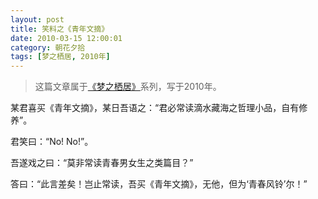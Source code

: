 ```yaml
---
layout: post
title: 笑料之《青年文摘》
date: 2010-03-15 12:00:01
category: 朝花夕拾
tags: [梦之栖居, 2010年]
---
```


> 这篇文章属于[《梦之栖居》](/posts/where-the-dreams-reside/)系列，写于2010年。
	
<!--more-->

某君喜买《青年文摘》，某日吾语之：“君必常读滴水藏海之哲理小品，自有修养”。

君笑曰：“No! No!”。

吾遂戏之曰：“莫非常读青春男女生之类篇目？”

答曰：“此言差矣！岂止常读，吾买《青年文摘》，无他，但为‘青春风铃’尔！”